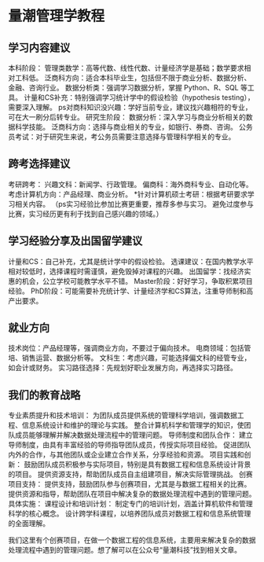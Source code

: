 # 量潮管理学教程

## 学习内容建议
本科阶段：
管理类数学：高等代数、线性代数、计量经济学是基础；数学要求相对工科低。
泛商科方向：适合本科毕业生，包括但不限于商业分析、数据分析、金融、咨询行业。
数据分析类：强调学习数据分析，掌握 Python、R、SQL 等工具。
计量和CS补充：特别强调学习统计学中的假设检验（hypothesis testing），需要深入理解。
ps对商科知识没兴趣：学好当前专业，建议找兴趣相符的专业，可在大一刷分后转专业。
研究生阶段：
数据分析：深入学习与商业分析相关的数据科学技能。
泛商科方向：选择与商业相关的专业，如银行、券商、咨询。
公务员考试：对于研究生来说，考公务员需要注意选择与管理科学相关的专业。

## 跨考选择建议
考研跨考：
兴趣文科：新闻学、行政管理。
偏商科：海外商科专业、自动化等。
考虑计算机方向：产品经理、商业分析。
*针对计算机硕士考研：根据考研要求学习相关内容。
（ps实习经验比参加比赛更重要，推荐多参与实习。
避免过度参与比赛，实习经历更有利于找到自己感兴趣的领域。）

## 学习经验分享及出国留学建议
计量和CS：自己补充，尤其是统计学中的假设检验。
选课建议：在国内教学水平相对较低时，选择课程时需谨慎，避免毁掉对课程的兴趣。
出国留学：找经济实惠的机会，公立学校可能教学水平不错。
Master阶段：好好学习，争取积累项目经验。
PhD阶段：可能需要补充统计学、计量经济学和CS算法，注重导师制和高产出要求。

## 就业方向
技术岗位：产品经理等，强调商业方向，不要过于偏向技术。
电商领域：包括管培、销售运营、数据分析等。
文科生：考虑兴趣，可能选择偏文科的经管专业，如会计或财务。
实习路径选择：先规划好职业发展方向，再选择实习路径。

## 我们的教育战略
专业素质提升和技术培训：
为团队成员提供系统的管理科学培训，强调数据工程、信息系统设计和维护的理论与实践。
整合计算机科学和管理学的知识，使团队成员能够理解并解决数据处理流程中的管理问题。
导师制度和团队合作：
建立导师制度，由具有丰富经验的导师指导团队成员，传授实际项目经验。
促进团队内外的合作，与其他团队或企业建立合作关系，分享经验和资源。
项目实践和创新：
鼓励团队成员积极参与实际项目，特别是具有数据工程和信息系统设计背景的项目。
提供资源支持，帮助团队成员自主组建项目，解决实际管理挑战。
创赛项目支持：
提供支持，鼓励团队参与创赛项目，尤其是与数据工程相关的比赛。
提供资源和指导，帮助团队在项目中解决复杂的数据处理流程中遇到的管理问题。
具体实施：
课程设计和培训计划：
制定专门的培训计划，涵盖计算机软件和管理科学的核心概念。
设计跨学科课程，以培养团队成员对数据工程和信息系统管理的全面理解。

我们这里有个创赛项目，在做一个数据工程的信息系统，主要用来解决复杂的数据处理流程中遇到的管理问题。想了解可以在公众号“量潮科技”找到相关文章。

